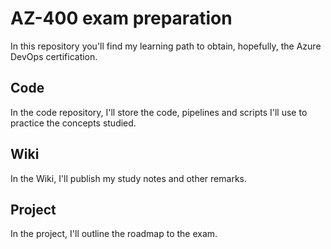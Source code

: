 # AZ-400 exam preparation

In this repository you'll find my learning path to obtain, hopefully, the Azure DevOps certification.

## Code

In the code repository, I'll store the code, pipelines and scripts I'll use to practice the concepts studied.

## Wiki

In the Wiki, I'll publish my study notes and other remarks.

## Project

In the project, I'll outline the roadmap to the exam.
